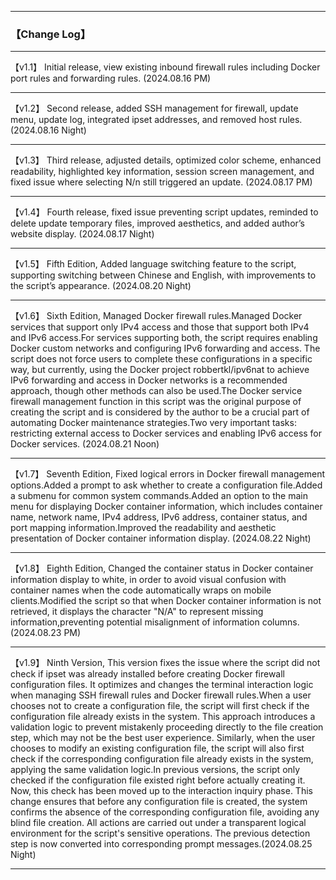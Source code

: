-----------------------------------------------------------------------------------------------------------------------------

### 【Change Log】

-----------------------------------------------------------------------------------------------------------------------------

【v1.1】 Initial release, view existing inbound firewall rules including Docker port rules and forwarding rules. (2024.08.16 PM)

-----------------------------------------------------------------------------------------------------------------------------

【v1.2】 Second release, added SSH management for firewall, update menu, update log, integrated ipset addresses, and removed host rules. (2024.08.16 Night)

-----------------------------------------------------------------------------------------------------------------------------

【v1.3】 Third release, adjusted details, optimized color scheme, enhanced readability, highlighted key information, session screen management, and fixed issue where selecting N/n still triggered an update. (2024.08.17 PM)

-----------------------------------------------------------------------------------------------------------------------------

【v1.4】 Fourth release, fixed issue preventing script updates, reminded to delete update temporary files, improved aesthetics, and added author’s website display. (2024.08.17 Night)

-----------------------------------------------------------------------------------------------------------------------------

【v1.5】 Fifth Edition, Added language switching feature to the script, supporting switching between Chinese and English, with improvements to the script’s appearance. (2024.08.20 Night)

-----------------------------------------------------------------------------------------------------------------------------

【v1.6】 Sixth Edition, Managed Docker firewall rules.Managed Docker services that support only IPv4 access and those that support both IPv4 and IPv6 access.For services supporting both, the script requires enabling Docker custom networks and configuring IPv6 forwarding and access. The script does not force users to complete these configurations in a specific way, but currently, using the Docker project robbertkl/ipv6nat to achieve IPv6 forwarding and access in Docker networks is a recommended approach, though other methods can also be used.The Docker service firewall management function in this script was the original purpose of creating the script and is considered by the author to be a crucial part of automating Docker maintenance strategies.Two very important tasks: restricting external access to Docker services and enabling IPv6 access for Docker services. (2024.08.21 Noon)

-----------------------------------------------------------------------------------------------------------------------------

【v1.7】 Seventh Edition, Fixed logical errors in Docker firewall management options.Added a prompt to ask whether to create a configuration file.Added a submenu for common system commands.Added an option to the main menu for displaying Docker container information, which includes container name, network name, IPv4 address, IPv6 address, container status, and port mapping information.Improved the readability and aesthetic presentation of Docker container information display. (2024.08.22 Night)

-----------------------------------------------------------------------------------------------------------------------------

【v1.8】 Eighth Edition, Changed the container status in Docker container information display to white, in order to avoid visual confusion with container names when the code automatically wraps on mobile clients.Modified the script so that when Docker container information is not retrieved, it displays the character "N/A" to represent missing information,preventing potential misalignment of information columns. (2024.08.23 PM)

-----------------------------------------------------------------------------------------------------------------------------

【v1.9】 Ninth Version, This version fixes the issue where the script did not check if ipset was already installed before creating Docker firewall configuration files. It optimizes and changes the terminal interaction logic when managing SSH firewall rules and Docker firewall rules.When a user chooses not to create a configuration file, the script will first check if the configuration file already exists in the system. This approach introduces a validation logic to prevent mistakenly proceeding directly to the file creation step, which may not be the best user experience. Similarly, when the user chooses to modify an existing configuration file, the script will also first check if the corresponding configuration file already exists in the system, applying the same validation logic.In previous versions, the script only checked if the configuration file existed right before actually creating it. Now, this check has been moved up to the interaction inquiry phase. This change ensures that before any configuration file is created, the system confirms the absence of the corresponding configuration file, avoiding any blind file creation. All actions are carried out under a transparent logical environment for the script's sensitive operations. The previous detection step is now converted into corresponding prompt messages.(2024.08.25 Night)

-----------------------------------------------------------------------------------------------------------------------------
